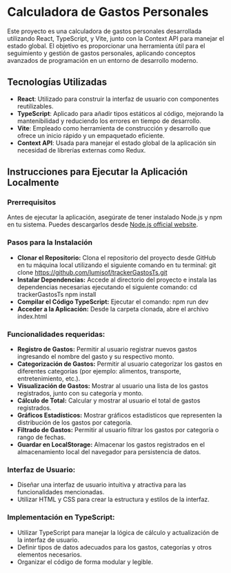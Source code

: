 # Calculadora de Gastos Personales

Este proyecto es una calculadora de gastos personales desarrollada utilizando React, TypeScript, y Vite, junto con la Context API para manejar el estado global. El objetivo es proporcionar una herramienta útil para el seguimiento y gestión de gastos personales, aplicando conceptos avanzados de programación en un entorno de desarrollo moderno.

## Tecnologías Utilizadas

- **React**: Utilizado para construir la interfaz de usuario con componentes reutilizables.
- **TypeScript**: Aplicado para añadir tipos estáticos al código, mejorando la mantenibilidad y reduciendo los errores en tiempo de desarrollo.
- **Vite**: Empleado como herramienta de construcción y desarrollo que ofrece un inicio rápido y un empaquetado eficiente.
- **Context API**: Usada para manejar el estado global de la aplicación sin necesidad de librerías externas como Redux.

## Instrucciones para Ejecutar la Aplicación Localmente

### Prerrequisitos

Antes de ejecutar la aplicación, asegúrate de tener instalado Node.js y npm en tu sistema. Puedes descargarlos desde [Node.js official website](https://nodejs.org/).

### Pasos para la Instalación

- **Clonar el Repositorio:** Clona el repositorio del proyecto desde GitHub en tu máquina local utilizando el siguiente comando en tu terminal: git clone https://github.com/lumisof/trackerGastosTs.git
- **Instalar Dependencias:** Accede al directorio del proyecto e instala las dependencias necesarias ejecutando el siguiente comando: cd trackerGastosTs npm install
- **Compilar el Código TypeScript:** Ejecutar el comando: npm run dev
- **Acceder a la Aplicación:** Desde la carpeta clonada, abre el archivo index.html

### Funcionalidades requeridas:

- **Registro de Gastos:** Permitir al usuario registrar nuevos gastos ingresando el nombre del gasto y su respectivo monto.
- **Categorización de Gastos:** Permitir al usuario categorizar los gastos en diferentes categorías (por ejemplo: alimentos, transporte, entretenimiento, etc.).
- **Visualización de Gastos:** Mostrar al usuario una lista de los gastos registrados, junto con su categoría y monto.
- **Cálculo de Total:** Calcular y mostrar al usuario el total de gastos registrados.
- **Gráficos Estadísticos:** Mostrar gráficos estadísticos que representen la distribución de los gastos por categoría.
- **Filtrado de Gastos:** Permitir al usuario filtrar los gastos por categoría o rango de fechas.
- **Guardar en LocalStorage:** Almacenar los gastos registrados en el almacenamiento local del navegador para persistencia de datos.

### Interfaz de Usuario:

- Diseñar una interfaz de usuario intuitiva y atractiva para las funcionalidades mencionadas.
- Utilizar HTML y CSS para crear la estructura y estilos de la interfaz.

### Implementación en TypeScript:

- Utilizar TypeScript para manejar la lógica de cálculo y actualización de la interfaz de usuario.
- Definir tipos de datos adecuados para los gastos, categorías y otros elementos necesarios.
- Organizar el código de forma modular y legible.
